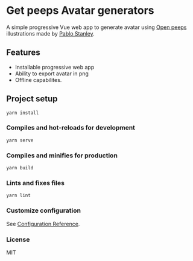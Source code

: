 # Get peeps Avatar generators

A simple progressive Vue web app to generate avatar using [Open peeps](https://openpeeps.com) illustrations made by [Pablo Stanley](https://pablostanley.com).

## Features

- Installable progressive web app
- Ability to export avatar in png
- Offline capabilites.

## Project setup
```
yarn install
```

### Compiles and hot-reloads for development
```
yarn serve
```

### Compiles and minifies for production
```
yarn build
```

### Lints and fixes files
```
yarn lint
```

### Customize configuration
See [Configuration Reference](https://cli.vuejs.org/config/).


### License
MIT
